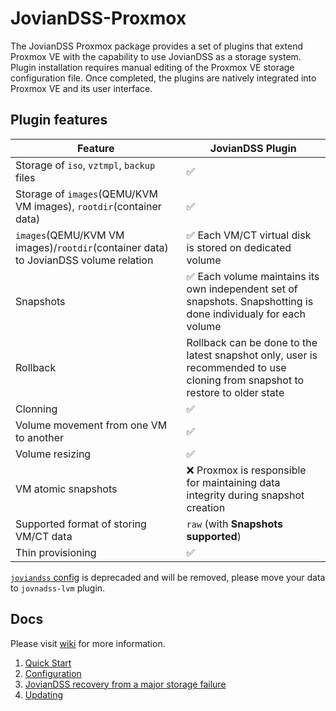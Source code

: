 # JovianDSS-Proxmox

The JovianDSS Proxmox package provides a set of plugins that extend Proxmox VE with the capability to use JovianDSS as a storage system.
Plugin installation requires manual editing of the Proxmox VE storage configuration file.
Once completed, the plugins are natively integrated into Proxmox VE and its user interface.


## Plugin features

| Feature                                                                              | JovianDSS Plugin                                                         |
|--------------------------------------------------------------------------------------|--------------------------------------------------------------------------|
| Storage of `iso`, `vztmpl`, `backup` files                                           | :white_check_mark:                                                       | 
| Storage of `images`(QEMU/KVM VM images), `rootdir`(container data)                   | :white_check_mark:                                                       |
| `images`(QEMU/KVM VM images)/`rootdir`(container data) to JovianDSS volume relation  | :white_check_mark: Each VM/CT virtual disk is stored on dedicated volume |
| Snapshots                                                                            | :white_check_mark: Each volume maintains its own independent set of snapshots. Snapshotting is done individualy for each volume |
| Rollback                                                                             | Rollback can be done to the latest snapshot only, user is recommended to use cloning from snapshot to restore to older state  |
| Clonning                                                                             | :white_check_mark:                                                       |
| Volume movement from one VM to another                                               | :white_check_mark:                                                       |
| Volume resizing                                                                      | :white_check_mark:                                                       |
| VM atomic snapshots                                                                  | :x: Proxmox is responsible for maintaining data integrity during snapshot creation |
| Supported format of storing VM/CT data                                               | `raw` (with **Snapshots supported**)                                     |
| Thin provisioning                                                                    | :white_check_mark:                                                       |

[`joviandss` config](https://github.com/open-e/JovianDSS-Proxmox/docs/plugin-installation-and-configuration.md) is deprecaded and will be removed, please move your data to `jovnadss-lvm` plugin. 


## Docs

Please visit [wiki](https://github.com/open-e/JovianDSS-Proxmox/wiki) for more information.
1. [Quick Start](https://github.com/open-e/JovianDSS-Proxmox/wiki/Quick-Start)
2. [Configuration](https://github.com/open-e/JovianDSS-Proxmox/wiki/Plugin-installation-and-configuration)
3. [JovianDSS recovery from a major storage failure](https://github.com/open-e/JovianDSS-Proxmox/wiki/JovianDSS-recovery-from-a-major-storage-failure)
4. [Updating](https://github.com/open-e/JovianDSS-Proxmox/wiki/Updating)


